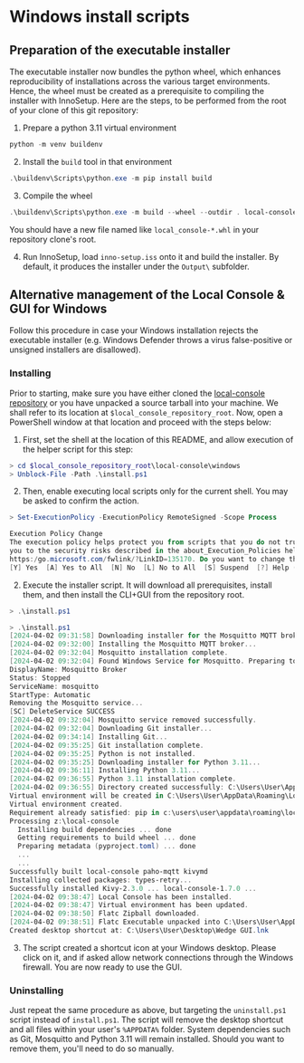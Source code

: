 # Windows install scripts

## Preparation of the executable installer

The executable installer now bundles the python wheel, which enhances reproducibility of installations across the various target environments. Hence, the wheel must be created as a prerequisite to compiling the installer with InnoSetup. Here are the steps, to be performed from the root of your clone of this git repository:

1. Prepare a python 3.11 virtual environment

```powershell
python -m venv buildenv
```

2. Install the `build` tool in that environment

```powershell
.\buildenv\Scripts\python.exe -m pip install build
```

3. Compile the wheel

```powershell
.\buildenv\Scripts\python.exe -m build --wheel --outdir . local-console/
```

You should have a new file named like `local_console-*.whl` in your repository clone's root.


4. Run InnoSetup, load `inno-setup.iss` onto it and build the installer. By default, it produces the installer under the `Output\` subfolder.

## Alternative management of the Local Console & GUI for Windows

Follow this procedure in case your Windows installation rejects the executable installer (e.g. Windows Defender throws a virus false-positive or unsigned installers are disallowed).

### Installing

Prior to starting, make sure you have either cloned the [local-console repository](https://github.com/midokura/local-console) or you have unpacked a source tarball into your machine. We shall refer to its location at `$local_console_repository_root`. Now, open a PowerShell window at that location and proceed with the steps below:

1. First, set the shell at the location of this README, and allow execution of the helper script for this step:
```powershell
> cd $local_console_repository_root\local-console\windows
> Unblock-File -Path .\install.ps1
```

2. Then, enable executing local scripts only for the current shell. You may be asked to confirm the action.
```powershell
> Set-ExecutionPolicy -ExecutionPolicy RemoteSigned -Scope Process

Execution Policy Change
The execution policy helps protect you from scripts that you do not trust. Changing the execution policy might expose
you to the security risks described in the about_Execution_Policies help topic at
https:/go.microsoft.com/fwlink/?LinkID=135170. Do you want to change the execution policy?
[Y] Yes  [A] Yes to All  [N] No  [L] No to All  [S] Suspend  [?] Help (default is "N"): Y
```

2. Execute the installer script. It will download all prerequisites, install them, and then install the CLI+GUI from the repository root.
```powershell
> .\install.ps1

> .\install.ps1
[2024-04-02 09:31:58] Downloading installer for the Mosquitto MQTT broker...
[2024-04-02 09:32:00] Installing the Mosquitto MQTT broker...
[2024-04-02 09:32:04] Mosquitto installation complete.
[2024-04-02 09:32:04] Found Windows Service for Mosquitto. Preparing to remove...
DisplayName: Mosquitto Broker
Status: Stopped
ServiceName: mosquitto
StartType: Automatic
Removing the Mosquitto service...
[SC] DeleteService SUCCESS
[2024-04-02 09:32:04] Mosquitto service removed successfully.
[2024-04-02 09:32:04] Downloading Git installer...
[2024-04-02 09:34:14] Installing Git...
[2024-04-02 09:35:25] Git installation complete.
[2024-04-02 09:35:25] Python is not installed.
[2024-04-02 09:35:25] Downloading installer for Python 3.11...
[2024-04-02 09:36:11] Installing Python 3.11...
[2024-04-02 09:36:55] Python 3.11 installation complete.
[2024-04-02 09:36:55] Directory created successfully: C:\Users\User\AppData\Roaming\LocalConsole
Virtual environment will be created in C:\Users\User\AppData\Roaming\LocalConsole\virtualenv
Virtual environment created.
Requirement already satisfied: pip in c:\users\user\appdata\roaming\localconsole\virtualenv\lib\site-packages (24.0)
Processing z:\local-console
  Installing build dependencies ... done
  Getting requirements to build wheel ... done
  Preparing metadata (pyproject.toml) ... done
  ...
  ...
Successfully built local-console paho-mqtt kivymd
Installing collected packages: types-retry...
Successfully installed Kivy-2.3.0 ... local-console-1.7.0 ...
[2024-04-02 09:38:47] Local Console has been installed.
[2024-04-02 09:38:47] Virtual environment has been updated.
[2024-04-02 09:38:50] Flatc Zipball downloaded.
[2024-04-02 09:38:51] Flatc Executable unpacked into C:\Users\User\AppData\Roaming\LocalConsole\virtualenv\Scripts
Created desktop shortcut at: C:\Users\User\Desktop\Wedge GUI.lnk
```

3. The script created a shortcut icon at your Windows desktop. Please click on it, and if asked allow network connections through the Windows firewall. You are now ready to use the GUI.

### Uninstalling

Just repeat the same procedure as above, but targeting the `uninstall.ps1` script instead of `install.ps1`. The script will remove the desktop shortcut and all files within your user's `%APPDATA%` folder. System dependencies such as Git, Mosquitto and Python 3.11 will remain installed. Should you want to remove them, you'll need to do so manually.
